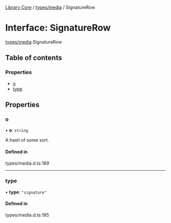 [Library Core](../README.md) / [types/media](../modules/types_media.md) / SignatureRow

# Interface: SignatureRow

[types/media](../modules/types_media.md).SignatureRow

## Table of contents

### Properties

- [o](types_media.signaturerow.md#o)
- [type](types_media.signaturerow.md#type)

## Properties

### o

• **o**: `string`

A hash of some sort.

#### Defined in

types/media.d.ts:189

___

### type

• **type**: ``"signature"``

#### Defined in

types/media.d.ts:185
